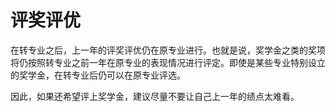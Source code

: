 # 评奖评优

在转专业之后，上一年的评奖评优仍在原专业进行。也就是说，奖学金之类的奖项将仍按照转专业之前一年在原专业的表现情况进行评定。即使是某些专业特别设立的奖学金，在转专业后仍可以在原专业评选。

因此，如果还希望评上奖学金，建议尽量不要让自己上一年的绩点太难看。